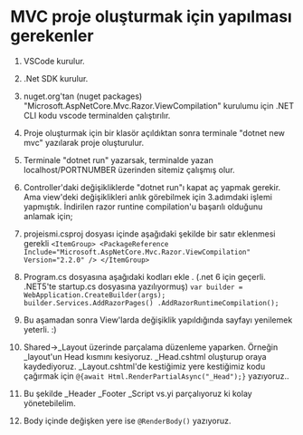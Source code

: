 # MVC proje oluşturmak için yapılması gerekenler

1.  VSCode kurulur.
2.  .Net SDK kurulur.
3.  nuget.org'tan (nuget packages) "Microsoft.AspNetCore.Mvc.Razor.ViewCompilation" kurulumu için .NET CLI kodu vscode terminalden çalıştırılır.
4.  Proje oluşturmak için bir klasör açıldıktan sonra terminale "dotnet new mvc" yazılarak proje oluşturulur.
5.  Terminale "dotnet run" yazarsak, terminalde yazan localhost/PORTNUMBER üzerinden sitemiz çalışmış olur.
6.  Controller'daki değişikliklerde "dotnet run"ı kapat aç yapmak gerekir. Ama view'deki değişiklikleri anlık görebilmek için 3.adımdaki işlemi yapmıştık. İndirilen razor runtine compilation'u başarılı olduğunu anlamak için;
7.  projeismi.csproj dosyası içinde aşağıdaki şekilde bir satır eklenmesi gerekli
    `<ItemGroup> <PackageReference Include="Microsoft.AspNetCore.Mvc.Razor.ViewCompilation" Version="2.2.0" /> </ItemGroup>`
8.  Program.cs dosyasına aşağıdaki kodları ekle . (.net 6 için geçerli. .NET5'te startup.cs dosyasına yazılıyormuş)
    `var builder = WebApplication.CreateBuilder(args); builder.Services.AddRazorPages() .AddRazorRuntimeCompilation();`
9.  Bu aşamadan sonra View'larda değişiklik yapıldığında sayfayı yenilemek yeterli. :)

10. Shared->\_Layout üzerinde parçalama düzenleme yaparken. Örneğin \_layout'un Head kısmını kesiyoruz. \_Head.cshtml oluşturup oraya kaydediyoruz. \_Layout.cshtml'de kestiğimiz yere kestiğimiz kodu çağırmak için `@{await Html.RenderPartialAsync("_Head");}` yazıyoruz..

11. Bu şekilde \_Header \_Footer \_Script vs.yi parçalıyoruz ki kolay yönetebilelim.
12. Body içinde değişken yere ise `@RenderBody()` yazıyoruz.
